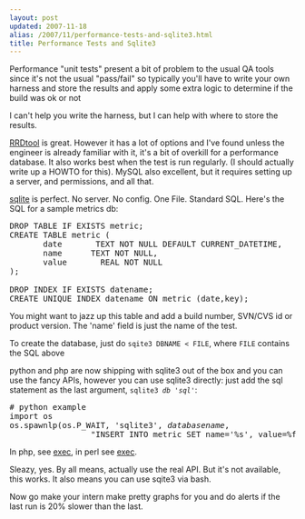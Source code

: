 ```yaml
---
layout: post
updated: 2007-11-18
alias: /2007/11/performance-tests-and-sqlite3.html
title: Performance Tests and Sqlite3
---
```

<p>
Performance "unit tests" present a bit of problem to the usual QA tools since it's not the usual  "pass/fail" so typically you'll have to write your own harness and store the results and apply some extra logic to determine if the build was ok or not</p>

<p>I can't help you write the harness, but I can help with where to store the results.</p>

<p><a href="http://oss.oetiker.ch/rrdtool/">RRDtool</a> is great.  However it has a lot of options and I've found unless the engineer is already familiar with it, it's a bit of overkill for a performance database.  It also works best when the test is run regularly.  (I should actually write up a HOWTO for this).  MySQL also excellent, but it requires setting up a server, and permissions, and all that.</p>

<p> <a href="http://sqlite.org/">sqlite</a> is perfect.  No server. No config. One File. Standard SQL.   Here's the SQL for  a sample metrics db:</p>

<pre>
DROP TABLE IF EXISTS metric;
CREATE TABLE metric (
       date       TEXT NOT NULL DEFAULT CURRENT_DATETIME,
       name      TEXT NOT NULL,
       value       REAL NOT NULL 
);

DROP INDEX IF EXISTS datename;
CREATE UNIQUE INDEX datename ON metric (date,key);
</pre>

<p>You might want to jazz up this table and add a build number, SVN/CVS id or product version.  The 'name' field is just the name of the test.</p>

<p>
To create the database, just do <code>sqite3 DBNAME < FILE</code>, where <code>FILE</code> contains the SQL above
</p>

<p>
python and php are now shipping with sqlite3 out of the box and you can use the fancy APIs, however you can use sqlite3 directly: just add the sql statement as the last argument, <code>sqlite3 <i>db</i> '<i>sql</i>'</code>:
</p>
<pre>
# python example
import os
os.spawnlp(os.P_WAIT, 'sqlite3', <i>databasename</i>, 
                 "INSERT INTO metric SET name='%s', value=%f' % (<i>name</i>,<i>value</i>')
</pre>


<p>In php, see <a href="http://us3.php.net/function.exec">exec</a>, in perl see <a href="http://perldoc.perl.org/functions/exec.html">exec</a>.

<p>Sleazy, yes.  By all means, actually use the real API.  But it's not available, this works.   It also means you can use sqite3 via bash.</p>

<p>Now go make your intern make pretty graphs for you and do alerts if the last run is 20% slower than the last.</p>